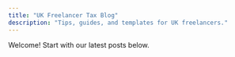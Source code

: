 ```yaml
---
title: "UK Freelancer Tax Blog"
description: "Tips, guides, and templates for UK freelancers."
---
```

Welcome! Start with our latest posts below.
